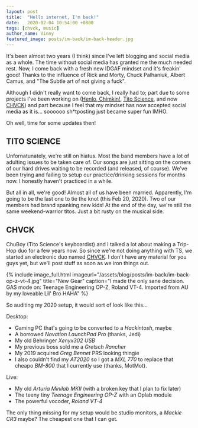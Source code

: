 ```yaml
---
layout: post
title:  "Hello internet, I'm back!"
date:   2020-02-04 10:54:00 +0800
tags: [chvck, music]
author_name: Vinny
featured_image: posts/im-back/im-back-header.jpg
---
```


It's been almost two years (I think) since I've left blogging and social media as a whole. The time without social media has granted me the much needed rest. Now, I come back with a fresh new IDGAF mindset and it's freakin' good! Thanks to the influence of Rick and Morty, Chuck Palhaniuk, Albert Camus, and "The Subtle art of not giving a fuck".

Although I didn't really want to come back, I really had to; part due to some projects I've been working on ([Henlo, Chimkin!](https://www.facebook.com/henlochimkin), [Tito Science](https://www.facebook.com/titoscience/), and now [CHVCK](https://www.facebook.com/chvckofficial)) and part because I feel that my mindset has now accepted social media as it is... soooooo sh*tposting just became super fun IMHO.

Oh well, time for some updates then!
<!--more-->

## TITO SCIENCE

Unfornatunately, we're still on hiatus. Most the band members have a lot of adulting issues to be taken care of. Our songs are just sitting on the corners of our hard drives waiting to be recorded (and released, of course). We've been trying and failing to setup our practice/drinking sessions for months now. I honestly haven't practiced in a while.

But all in all, we're good! Almost all of us have been married. Apparently, I'm going to be the last one to tie the knot (this Feb 20, 2020). Two of our members had brand spanking new kids! At the end of the day, we're still the same weekend-warrior titos. Just a bit rusty on the musical side.

## CHVCK

ChuBoy (Tito Science's keyboardist) and I talked a lot about making a Trip-Hop duo for a few years now. So since we're not doing anything with TS, we started an electronic duo named [CHVCK](https://www.facebook.com/chvckofficial). I don't have any material for you guys yet, but we'll post stuff as soon as we iron things out.

{% include image_full.html imageurl="/assets/blog/posts/im-back/im-back-op-z-vt-4.jpg" title="New Gear" caption="I made the only sane decision. GAS mode on: Teenage Engineering OP-Z, Roland VT-4. Imported from AU by my loveable Lil' Bro HAHA" %}

So auditing my 2020 setup, it would sort of look like this...

Desktop:
- Gaming PC that's going to be converted to a *Hackintosh*, maybe
- A borrowed *Novation LaunchPad Pro* (thanks, Jedi)
- My old Behringer *Xenyx302 USB*
- My previous boss sold me a *Gretsch Rancher*
- My 2019 acquired *Greg Bennet* PRS looking thingie
- I also couldn't find my *AT2020* so I got a *MXL 770* to replace that cheapo *BM-800* that I currently use (thanks, MotMot).
  
Live:
- My old *Arturia Minilab MKII* (with a broken key that I plan to fix later)
- The teeny tiny *Teenage Engineering OP-Z* with an Oplab module
- The powerful vocoder, *Roland VT-4*

The only thing missing for my setup would be studio monitors, a *Mackie CR3* maybe? The cheapest one that I can get.